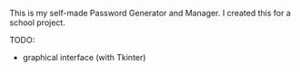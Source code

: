 This is my self-made Password Generator and Manager. 
I created this for a school project. 

TODO:
  - graphical interface (with Tkinter)
